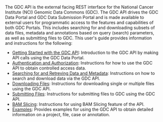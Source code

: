 The GDC API is the external facing REST interface for the National Cancer Institute (NCI) Genomic Data Commons (GDC). The GDC API drives the GDC Data Portal and GDC Data Submission Portal and is made available to external users for programmatic access to the features and capabilities of both GDC Portals. This includes searching for and downloading subsets of data files, metadata and annotations based on query (search) parameters, as well as submitting files to GDC. This user's guide provides information and instructions for the following:

*   [Getting Started with the GDC API](/node/8203/): Introduction to the GDC API by making API calls using the GDC Data Portal.
*   [Authentication and Authorization](/node/8204/): Instructions for how to use the GDC API to obtain controlled access data.
*   [Searching for and Retreving Data and Metadata](/node/8322/): Instructions on how to search and download data via the GDC API.
*   [Downloading Files](/node/8205/): Instructions for downloading single or multiple files using the GDC API.
*   [Submitting Files](/node/8206/): Instructions for submitting files to GDC using the GDC API.
*   [BAM Slicing](/node/8547/): Instructions for using BAM Slicing feature of the API.
*   [Examples](/node/8207/): Provides examples for using the GDC API to obtain detailed information on a project, file, case or annotation.
